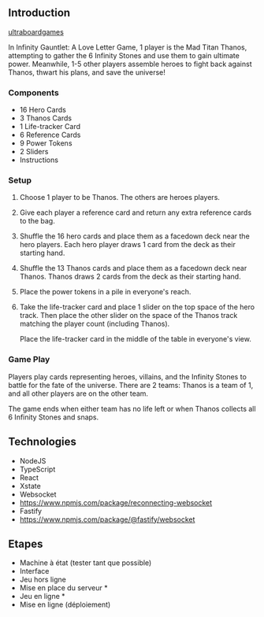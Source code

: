 ## Introduction

[ultraboardgames](https://www.ultraboardgames.com/infinity-gauntlet/game-rules.php)

In Infinity Gauntlet: A Love Letter Game, 1 player is the Mad Titan Thanos, attempting to gather the 6 Infinity Stones and use them to gain ultimate power. Meanwhile, 1-5 other players assemble heroes to fight back against Thanos, thwart his plans, and save the universe!

### Components

- 16 Hero Cards
- 3 Thanos Cards
- 1 Life-tracker Card
- 6 Reference Cards
- 9 Power Tokens
- 2 Sliders
- Instructions

### Setup

1. Choose 1 player to be Thanos. The others are heroes players.

2. Give each player a reference card and return any extra reference cards to the bag.

3. Shuffle the 16 hero cards and place them as a facedown deck near the hero players. Each hero player draws 1 card from the deck as their starting hand.

4. Shuffle the 13 Thanos cards and place them as a facedown deck near Thanos. Thanos draws 2 cards from the deck as their starting hand.

5. Place the power tokens in a pile in everyone's reach.

6. Take the life-tracker card and place 1 slider on the top space of the hero track. Then place the other slider on the space of the Thanos track matching the player count (including Thanos).

   Place the life-tracker card in the middle of the table in everyone's view.

### Game Play

Players play cards representing heroes, villains, and the Infinity Stones to battle for the fate of the universe. There are 2 teams: Thanos is a team of 1, and all other players are on the other team.

The game ends when either team has no life left or when Thanos collects all 6 Infinity Stones and snaps.

## Technologies

- NodeJS
- TypeScript
- React
- Xstate
- Websocket
- https://www.npmjs.com/package/reconnecting-websocket
- Fastify
- https://www.npmjs.com/package/@fastify/websocket

## Etapes

- Machine à état (tester tant que possible)
- Interface
- Jeu hors ligne
- Mise en place du serveur \*
- Jeu en ligne \*
- Mise en ligne (déploiement)
